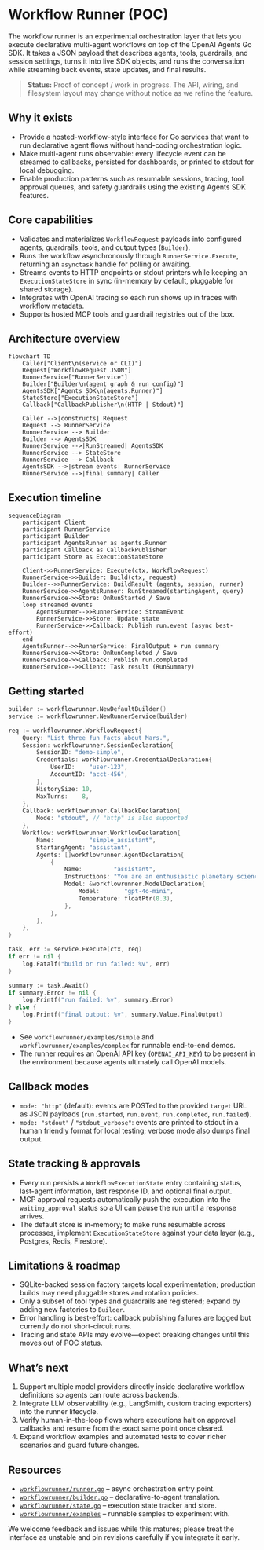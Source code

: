 # Workflow Runner (POC)

The workflow runner is an experimental orchestration layer that lets you execute
declarative multi-agent workflows on top of the OpenAI Agents Go SDK. It takes a
JSON payload that describes agents, tools, guardrails, and session settings,
turns it into live SDK objects, and runs the conversation while streaming back
events, state updates, and final results.

> **Status:** Proof of concept / work in progress. The API, wiring, and
> filesystem layout may change without notice as we refine the feature.

## Why it exists
- Provide a hosted-workflow-style interface for Go services that want to run
  declarative agent flows without hand-coding orchestration logic.
- Make multi-agent runs observable: every lifecycle event can be streamed to
  callbacks, persisted for dashboards, or printed to stdout for local debugging.
- Enable production patterns such as resumable sessions, tracing, tool approval
  queues, and safety guardrails using the existing Agents SDK features.

## Core capabilities
- Validates and materializes `WorkflowRequest` payloads into configured agents,
  guardrails, tools, and output types (`Builder`).
- Runs the workflow asynchronously through `RunnerService.Execute`, returning an
  `asynctask` handle for polling or awaiting.
- Streams events to HTTP endpoints or stdout printers while keeping an
  `ExecutionStateStore` in sync (in-memory by default, pluggable for shared
  storage).
- Integrates with OpenAI tracing so each run shows up in traces with workflow
  metadata.
- Supports hosted MCP tools and guardrail registries out of the box.

## Architecture overview

```mermaid
flowchart TD
    Caller["Client\n(service or CLI)"]
    Request["WorkflowRequest JSON"]
    RunnerService["RunnerService"]
    Builder["Builder\n(agent graph & run config)"]
    AgentsSDK["Agents SDK\n(agents.Runner)"]
    StateStore["ExecutionStateStore"]
    Callback["CallbackPublisher\n(HTTP | Stdout)"]

    Caller -->|constructs| Request
    Request --> RunnerService
    RunnerService --> Builder
    Builder --> AgentsSDK
    RunnerService -->|RunStreamed| AgentsSDK
    RunnerService --> StateStore
    RunnerService --> Callback
    AgentsSDK -->|stream events| RunnerService
    RunnerService -->|final summary| Caller
```

## Execution timeline

```mermaid
sequenceDiagram
    participant Client
    participant RunnerService
    participant Builder
    participant AgentsRunner as agents.Runner
    participant Callback as CallbackPublisher
    participant Store as ExecutionStateStore

    Client->>RunnerService: Execute(ctx, WorkflowRequest)
    RunnerService->>Builder: Build(ctx, request)
    Builder-->>RunnerService: BuildResult (agents, session, runner)
    RunnerService->>AgentsRunner: RunStreamed(startingAgent, query)
    RunnerService->>Store: OnRunStarted / Save
    loop streamed events
        AgentsRunner-->>RunnerService: StreamEvent
        RunnerService->>Store: Update state
        RunnerService->>Callback: Publish run.event (async best-effort)
    end
    AgentsRunner-->>RunnerService: FinalOutput + run summary
    RunnerService->>Store: OnRunCompleted / Save
    RunnerService->>Callback: Publish run.completed
    RunnerService-->>Client: Task result (RunSummary)
```

## Getting started

```go
builder := workflowrunner.NewDefaultBuilder()
service := workflowrunner.NewRunnerService(builder)

req := workflowrunner.WorkflowRequest{
    Query: "List three fun facts about Mars.",
    Session: workflowrunner.SessionDeclaration{
        SessionID: "demo-simple",
        Credentials: workflowrunner.CredentialDeclaration{
            UserID:    "user-123",
            AccountID: "acct-456",
        },
        HistorySize: 10,
        MaxTurns:    8,
    },
    Callback: workflowrunner.CallbackDeclaration{
        Mode: "stdout", // "http" is also supported
    },
    Workflow: workflowrunner.WorkflowDeclaration{
        Name:          "simple_assistant",
        StartingAgent: "assistant",
        Agents: []workflowrunner.AgentDeclaration{
            {
                Name:         "assistant",
                Instructions: "You are an enthusiastic planetary science assistant.",
                Model: &workflowrunner.ModelDeclaration{
                    Model:       "gpt-4o-mini",
                    Temperature: floatPtr(0.3),
                },
            },
        },
    },
}

task, err := service.Execute(ctx, req)
if err != nil {
    log.Fatalf("build or run failed: %v", err)
}

summary := task.Await()
if summary.Error != nil {
    log.Printf("run failed: %v", summary.Error)
} else {
    log.Printf("final output: %v", summary.Value.FinalOutput)
}
```

- See `workflowrunner/examples/simple` and `workflowrunner/examples/complex` for
  runnable end-to-end demos.
- The runner requires an OpenAI API key (`OPENAI_API_KEY`) to be present in the
  environment because agents ultimately call OpenAI models.

## Callback modes
- `mode: "http"` (default): events are POSTed to the provided `target` URL as
  JSON payloads (`run.started`, `run.event`, `run.completed`, `run.failed`).
- `mode: "stdout"` / `"stdout_verbose"`: events are printed to stdout in a human
  friendly format for local testing; verbose mode also dumps final output.

## State tracking & approvals
- Every run persists a `WorkflowExecutionState` entry containing status,
  last-agent information, last response ID, and optional final output.
- MCP approval requests automatically push the execution into the
  `waiting_approval` status so a UI can pause the run until a response arrives.
- The default store is in-memory; to make runs resumable across processes,
  implement `ExecutionStateStore` against your data layer (e.g., Postgres,
  Redis, Firestore).

## Limitations & roadmap
- SQLite-backed session factory targets local experimentation; production builds
  may need pluggable stores and rotation policies.
- Only a subset of tool types and guardrails are registered; expand by adding
  new factories to `Builder`.
- Error handling is best-effort: callback publishing failures are logged but
  currently do not short-circuit runs.
- Tracing and state APIs may evolve—expect breaking changes until this moves out
  of POC status.

## What’s next
1. Support multiple model providers directly inside declarative workflow
   definitions so agents can route across backends.
2. Integrate LLM observability (e.g., LangSmith, custom tracing exporters) into
   the runner lifecycle.
3. Verify human-in-the-loop flows where executions halt on approval callbacks
   and resume from the exact same point once cleared.
4. Expand workflow examples and automated tests to cover richer scenarios and
   guard future changes.

## Resources
- [`workflowrunner/runner.go`](runner.go) – async orchestration entry point.
- [`workflowrunner/builder.go`](builder.go) – declarative-to-agent translation.
- [`workflowrunner/state.go`](state.go) – execution state tracker and store.
- [`workflowrunner/examples`](examples) – runnable samples to experiment with.

We welcome feedback and issues while this matures; please treat the interface as
unstable and pin revisions carefully if you integrate it early.
